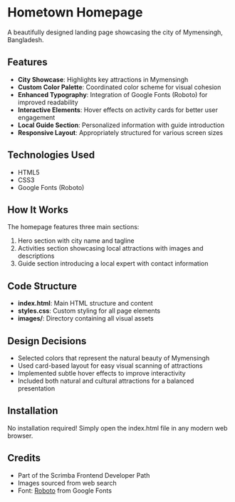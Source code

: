 # Hometown Homepage

A beautifully designed landing page showcasing the city of Mymensingh, Bangladesh.

## Features

- **City Showcase**: Highlights key attractions in Mymensingh
- **Custom Color Palette**: Coordinated color scheme for visual cohesion
- **Enhanced Typography**: Integration of Google Fonts (Roboto) for improved readability
- **Interactive Elements**: Hover effects on activity cards for better user engagement
- **Local Guide Section**: Personalized information with guide introduction
- **Responsive Layout**: Appropriately structured for various screen sizes

## Technologies Used

- HTML5
- CSS3
- Google Fonts (Roboto)

## How It Works

The homepage features three main sections:

1. Hero section with city name and tagline
2. Activities section showcasing local attractions with images and descriptions
3. Guide section introducing a local expert with contact information

## Code Structure

- **index.html**: Main HTML structure and content
- **styles.css**: Custom styling for all page elements
- **images/**: Directory containing all visual assets

## Design Decisions

- Selected colors that represent the natural beauty of Mymensingh
- Used card-based layout for easy visual scanning of attractions
- Implemented subtle hover effects to improve interactivity
- Included both natural and cultural attractions for a balanced presentation

## Installation

No installation required! Simply open the index.html file in any modern web browser.

## Credits

- Part of the Scrimba Frontend Developer Path
- Images sourced from web search
- Font: [Roboto](https://fonts.google.com/specimen/Roboto) from Google Fonts
